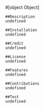 #[object Object]

    ##Description
    undefined

    ##Installation
    undefined

    ##Credit
    undefined

    ##License
    undefined

    ##Features
    undefined

    ##Contributions
    undefined

    ##Test
    undefined
    